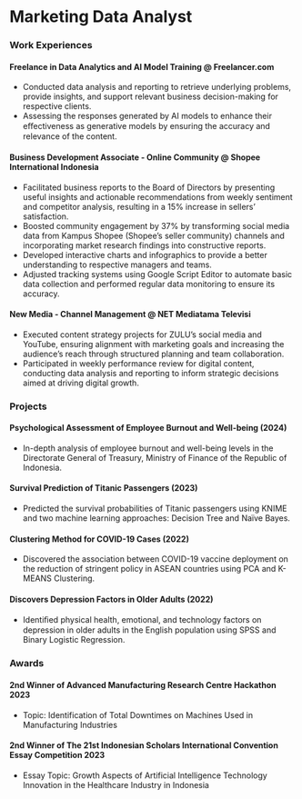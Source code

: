 <style>
img[alt="Logo"] {
  width: 150px;
  height: 150px;
  border-radius: 50%;
  object-fit: cover;
  display: block;
  margin-left: 0;
  margin-right: auto;

}
</style>

# Marketing Data Analyst

### Work Experiences
#### Freelance in Data Analytics and AI Model Training @ Freelancer.com
- Conducted data analysis and reporting to retrieve underlying problems, provide insights, and support relevant business decision-making for respective clients.
- Assessing the responses generated by AI models to enhance their eﬀectiveness as generative models by ensuring the accuracy and relevance of the content.

#### Business Development Associate - Online Community @ Shopee International Indonesia
- Facilitated business reports to the Board of Directors by presenting useful insights and actionable recommendations from weekly sentiment and competitor analysis, resulting in a 15% increase in sellers’ satisfaction.
- Boosted community engagement by 37% by transforming social media data from Kampus Shopee (Shopee’s seller community) channels and incorporating market research findings into constructive reports.
- Developed interactive charts and infographics to provide a better understanding to respective managers and teams.
- Adjusted tracking systems using Google Script Editor to automate basic data collection and performed regular data monitoring to ensure its accuracy.

#### New Media - Channel Management @ NET Mediatama Televisi
- Executed content strategy projects for ZULU’s social media and YouTube, ensuring alignment with marketing goals and increasing the audience’s reach through structured planning and team collaboration.
- Participated in weekly performance review for digital content, conducting data analysis and reporting to inform strategic decisions aimed at driving digital growth.

### Projects
#### Psychological Assessment of Employee Burnout and Well-being (2024)
- In-depth analysis of employee burnout and well-being levels in the Directorate General of Treasury, Ministry of Finance of the Republic of Indonesia.
#### Survival Prediction of Titanic Passengers (2023)
- Predicted the survival probabilities of Titanic passengers using KNIME and two machine learning approaches: Decision Tree and Naïve Bayes.
#### Clustering Method for COVID-19 Cases (2022)
- Discovered the association between COVID-19 vaccine deployment on the reduction of stringent policy in ASEAN countries using PCA and K-MEANS Clustering.
#### Discovers Depression Factors in Older Adults (2022)
- Identiﬁed physical health, emotional, and technology factors on depression in older adults in the English population using SPSS and Binary Logistic Regression.

### Awards
#### 2nd Winner of Advanced Manufacturing Research Centre Hackathon 2023
- Topic: Identification of Total Downtimes on Machines Used in Manufacturing Industries
#### 2nd Winner of The 21st Indonesian Scholars International Convention Essay Competition 2023
- Essay Topic: Growth Aspects of Artificial Intelligence Technology Innovation in the Healthcare Industry in Indonesia
